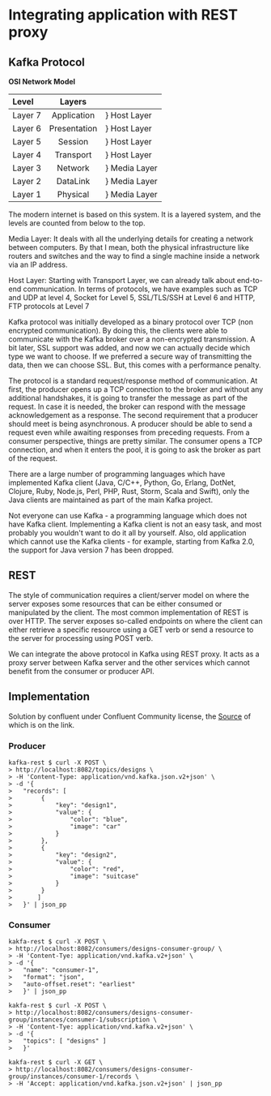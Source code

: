 # Integrating application with REST proxy

## Kafka Protocol

**OSI Network Model**

| Level   |    Layers    |               |
|:--------|:------------:|---------------|
| Layer 7 | Application  | } Host Layer  |
| Layer 6 | Presentation | } Host Layer  |
| Layer 5 |   Session    | } Host Layer  |
| Layer 4 |  Transport   | } Host Layer  |
| Layer 3 |   Network    | } Media Layer |
| Layer 2 |   DataLink   | } Media Layer | 
| Layer 1 |   Physical   | } Media Layer |

The modern internet is based on this system. It is a layered system, and the levels are counted from below to the top.

Media Layer: It deals with all the underlying details for creating a network between computers. By that I mean, both the physical infrastructure like routers and switches and the way to find a single machine inside a network via an IP address.

Host Layer: Starting with Transport Layer, we can already talk about end-to-end communication. In terms of protocols, we have examples such as TCP and UDP at level 4, Socket for Level 5, SSL/TLS/SSH at Level 6 and HTTP, FTP protocols at Level 7

Kafka protocol was initially developed as a binary protocol over TCP (non encrypted communication). By doing this, the clients were able to communicate with the Kafka broker over a non-encrypted transmission. A bit later, SSL support was added, and now we can actually decide which type we want to choose. If we preferred a secure way of transmitting the data, then we can choose SSL. But, this comes with a performance penalty.

The protocol is a standard request/response method of communication. At first, the producer opens up a TCP connection to the broker and without any additional handshakes, it is going to transfer the message as part of the request. In case it is needed, the broker can respond with the message acknowledgement as a response. The second requirement that a producer should meet is being asynchronous. A producer should be able to send a request even while awaiting responses from preceding requests. From a consumer perspective, things are pretty similar. The consumer opens a TCP connection, and when it enters the pool, it is going to ask the broker as part of the request.

There are a large number of programming languages which have implemented Kafka client (Java, C/C++, Python, Go, Erlang, DotNet, Clojure, Ruby, Node.js, Perl, PHP, Rust, Storm, Scala and Swift), only the Java clients are maintained as part of the main Kafka project.

Not everyone can use Kafka - a programming language which does not have Kafka client. Implementing a Kafka client is not an easy task, and most probably you wouldn't want to do  it all by yourself. Also, old application which cannot use the Kafka clients - for example, starting from Kafka 2.0, the support for Java version 7 has been dropped.

## REST
The style of communication requires a client/server model on where the server exposes some resources that can be either consumed or manipulated by the client. The most common implementation of REST is over HTTP. The server exposes so-called endpoints on where the client can either retrieve a specific resource using a GET verb or send a resource to the server for processing using POST verb.

We can integrate the above protocol in Kafka using REST proxy. It acts as a proxy server between Kafka server and the other services which cannot benefit from the consumer or producer API.

## Implementation
Solution by confluent under Confluent Community license, the [Source](https://github.com/confluentinc/kafka-rest.git) of which is on the link.

### Producer

```
kafka-rest $ curl -X POST \
> http://localhost:8082/topics/designs \
> -H 'Content-Type: application/vnd.kafka.json.v2+json' \
> -d '{
>   "records": [
>        {
>            "key": "design1",
>            "value": {
>                "color": "blue",
>                "image": "car"
>            }
>        },
>        {
>            "key": "design2",
>            "value": {
>                "color": "red",
>                "image": "suitcase"
>            }
>        }
>       ]
>   }' | json_pp

```

### Consumer
```
kakfa-rest $ curl -X POST \
> http://localhost:8082/consumers/designs-consumer-group/ \
> -H 'Content-Tye: application/vnd.kafka.v2+json' \
> -d '{
>   "name": "consumer-1",
>   "format": "json",
>   "auto-offset.reset": "earliest"
>   }' | json_pp

kakfa-rest $ curl -X POST \
> http://localhost:8082/consumers/designs-consumer-group/instances/consumer-1/subscription \
> -H 'Content-Tye: application/vnd.kafka.v2+json' \
> -d '{
>   "topics": [ "designs" ]
>   }'

kakfa-rest $ curl -X GET \
> http://localhost:8082/consumers/designs-consumer-group/instances/consumer-1/records \
> -H 'Accept: application/vnd.kafka.json.v2+json' | json_pp
```

